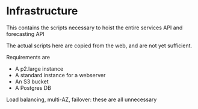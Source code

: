 # Infrastructure

This contains the scripts necessary to hoist the entire services API and forecasting API

The actual scripts here are copied from the web, and are not yet sufficient.

Requirements are

* A p2.large instance 
* A standard instance for a webserver
* An S3 bucket
* A Postgres DB

Load balancing, multi-AZ, failover: these are all unnecessary
